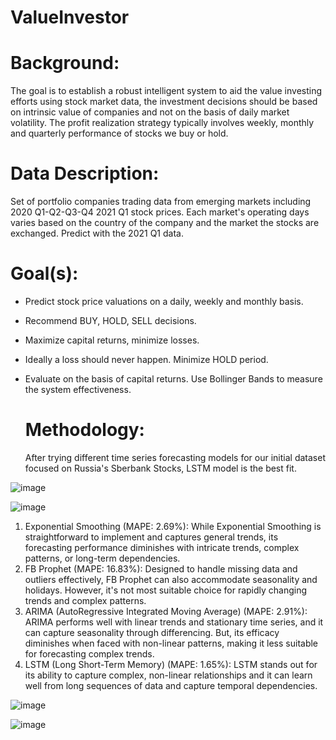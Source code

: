 # ValueInvestor 

# Background:

The goal is to establish a robust intelligent system to aid the value investing efforts using stock market data, the investment decisions should be based on intrinsic value of companies and not on the basis of daily market volatility. The profit realization strategy typically involves weekly, monthly and quarterly performance of stocks we buy or hold.

# Data Description:

Set of portfolio companies trading data from emerging markets including 2020 Q1-Q2-Q3-Q4 2021 Q1 stock prices. Each market's operating days varies based on the country of the company and the market the stocks are exchanged. Predict with the 2021 Q1 data.

# Goal(s):

* Predict stock price valuations on a daily, weekly and monthly basis.
* Recommend BUY, HOLD, SELL decisions.
* Maximize capital returns, minimize losses.
* Ideally a loss should never happen. Minimize HOLD period.
* Evaluate on the basis of capital returns. Use Bollinger Bands to measure the system effectiveness.

  # Methodology:

  After trying different time series forecasting models for our initial dataset focused on Russia's Sberbank Stocks, LSTM model is the best fit.

 ![image](https://github.com/53KIbGcAqz0Gokmj/DeYOPOp5UPd8ZajM/assets/143815258/31425613-e0e3-4790-9c48-666d5fb10ebe)

 ![image](https://github.com/53KIbGcAqz0Gokmj/DeYOPOp5UPd8ZajM/assets/143815258/e6269803-319c-4ea8-9df8-cef6ab5b2ef2)

1. Exponential Smoothing (MAPE: 2.69%): While Exponential Smoothing is straightforward to implement and captures general trends, its forecasting performance diminishes with intricate trends, complex patterns, or long-term dependencies.
2. FB Prophet (MAPE: 16.83%): Designed to handle missing data and outliers effectively, FB Prophet can also accommodate seasonality and holidays. However, it's not most suitable choice for rapidly changing trends and complex patterns.
3. ARIMA (AutoRegressive Integrated Moving Average) (MAPE: 2.91%): ARIMA performs well with linear trends and stationary time series, and it can capture seasonality through differencing. But, its efficacy diminishes when faced with non-linear patterns, making it less suitable for forecasting complex trends.
4. LSTM (Long Short-Term Memory) (MAPE: 1.65%): LSTM stands out for its ability to capture complex, non-linear relationships and it can learn well from long sequences of data and capture temporal dependencies.
   
![image](https://github.com/53KIbGcAqz0Gokmj/DeYOPOp5UPd8ZajM/assets/143815258/dc8fc152-c51b-4459-8f8d-ff49d3d69e2f)

![image](https://github.com/53KIbGcAqz0Gokmj/DeYOPOp5UPd8ZajM/assets/143815258/ce90972b-d632-4b57-bb36-4598ca63ddd1)

